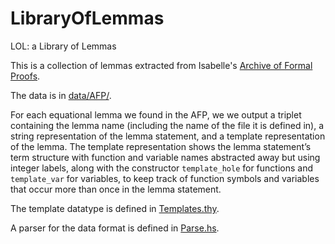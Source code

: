 # LibraryOfLemmas
LOL: a Library of Lemmas

This is a collection of lemmas extracted from Isabelle's [Archive of Formal Proofs](https://www.isa-afp.org/index.html).

The data is in [data/AFP/](data/AFP/).

For each equational lemma we found in the AFP, we we output a triplet containing 
the lemma name (including the name of the file it is defined in),  a string representation of the lemma statement, and a template representation of the lemma. 
The template representation shows the lemma statement’s term structure with function and variable names abstracted away but using integer labels, along with the constructor <code>template_hole</code> for functions and <code>template_var</code> for variables, to keep track of function symbols and variables that occur more than once in the lemma statement. 

The template datatype is defined in [Templates.thy](Isabelle/Templates.thy).

A parser for the data format is defined in [Parse.hs](templateAnalysis/src/Template/Parse.hs).

